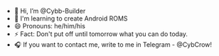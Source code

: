 - 👋 Hi, I’m @Cybb-Builder
- 👀 I'm learning to create Android ROMS
- 😄 Pronouns: he/him/his
- ⚡ Fact: Don't put off until tomorrow what you can do today.
- 🎧 If you want to contact me, write to me in Telegram - @CybCrow!
